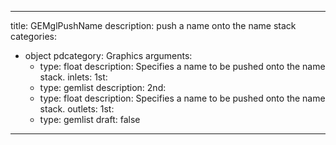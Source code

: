
---
title: GEMglPushName
description: push a name onto the name stack
categories:
  - object
pdcategory: Graphics
arguments:
    - type: float
      description: Specifies a name to be pushed onto the name stack.
inlets:
  1st:
    - type: gemlist
      description:
  2nd:
    - type: float
      description: Specifies a name to be pushed onto the name stack.
outlets:
  1st:
    - type: gemlist
draft: false
---

